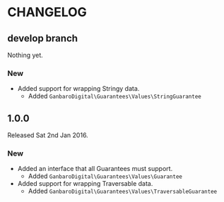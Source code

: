 # CHANGELOG

## develop branch

Nothing yet.

### New

* Added support for wrapping Stringy data.
  * Added `GanbaroDigital\Guarantees\Values\StringGuarantee`

## 1.0.0

Released Sat 2nd Jan 2016.

### New

* Added an interface that all Guarantees must support.
  * Added `GanbaroDigital\Guarantees\Values\Guarantee`
* Added support for wrapping Traversable data.
  * Added `GanbaroDigital\Guarantees\Values\TraversableGuarantee`
